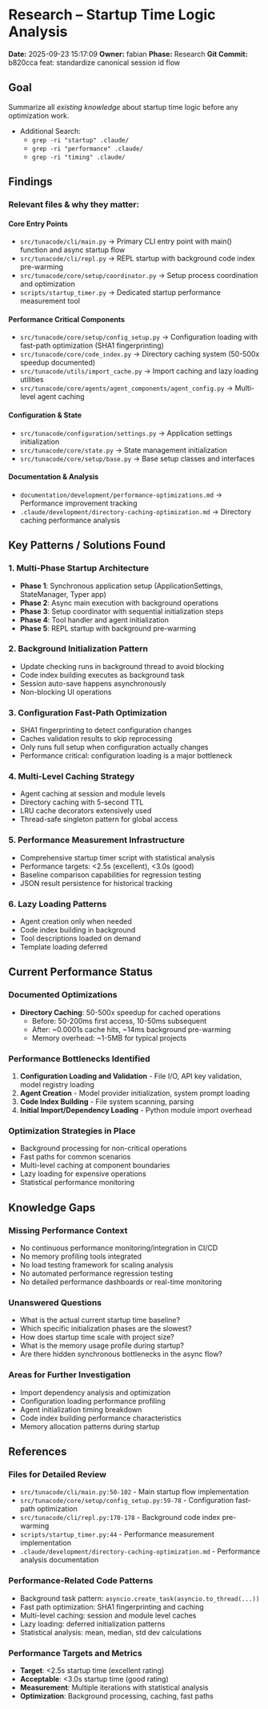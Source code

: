 # Research – Startup Time Logic Analysis
**Date:** 2025-09-23 15:17:09
**Owner:** fabian
**Phase:** Research
**Git Commit:** b820cca feat: standardize canonical session id flow

## Goal
Summarize all *existing knowledge* about startup time logic before any optimization work.

- Additional Search:
  - `grep -ri "startup" .claude/`
  - `grep -ri "performance" .claude/`
  - `grep -ri "timing" .claude/`

## Findings

### Relevant files & why they matter:

#### Core Entry Points
- `src/tunacode/cli/main.py` → Primary CLI entry point with main() function and async startup flow
- `src/tunacode/cli/repl.py` → REPL startup with background code index pre-warming
- `src/tunacode/core/setup/coordinator.py` → Setup process coordination and optimization
- `scripts/startup_timer.py` → Dedicated startup performance measurement tool

#### Performance Critical Components
- `src/tunacode/core/setup/config_setup.py` → Configuration loading with fast-path optimization (SHA1 fingerprinting)
- `src/tunacode/core/code_index.py` → Directory caching system (50-500x speedup documented)
- `src/tunacode/utils/import_cache.py` → Import caching and lazy loading utilities
- `src/tunacode/core/agents/agent_components/agent_config.py` → Multi-level agent caching

#### Configuration & State
- `src/tunacode/configuration/settings.py` → Application settings initialization
- `src/tunacode/core/state.py` → State management initialization
- `src/tunacode/core/setup/base.py` → Base setup classes and interfaces

#### Documentation & Analysis
- `documentation/development/performance-optimizations.md` → Performance improvement tracking
- `.claude/development/directory-caching-optimization.md` → Directory caching performance analysis

## Key Patterns / Solutions Found

### 1. **Multi-Phase Startup Architecture**
- **Phase 1**: Synchronous application setup (ApplicationSettings, StateManager, Typer app)
- **Phase 2**: Async main execution with background operations
- **Phase 3**: Setup coordinator with sequential initialization steps
- **Phase 4**: Tool handler and agent initialization
- **Phase 5**: REPL startup with background pre-warming

### 2. **Background Initialization Pattern**
- Update checking runs in background thread to avoid blocking
- Code index building executes as background task
- Session auto-save happens asynchronously
- Non-blocking UI operations

### 3. **Configuration Fast-Path Optimization**
- SHA1 fingerprinting to detect configuration changes
- Caches validation results to skip reprocessing
- Only runs full setup when configuration actually changes
- Performance critical: configuration loading is a major bottleneck

### 4. **Multi-Level Caching Strategy**
- Agent caching at session and module levels
- Directory caching with 5-second TTL
- LRU cache decorators extensively used
- Thread-safe singleton pattern for global access

### 5. **Performance Measurement Infrastructure**
- Comprehensive startup timer script with statistical analysis
- Performance targets: <2.5s (excellent), <3.0s (good)
- Baseline comparison capabilities for regression testing
- JSON result persistence for historical tracking

### 6. **Lazy Loading Patterns**
- Agent creation only when needed
- Code index building in background
- Tool descriptions loaded on demand
- Template loading deferred

## Current Performance Status

### Documented Optimizations
- **Directory Caching**: 50-500x speedup for cached operations
  - Before: 50-200ms first access, 10-50ms subsequent
  - After: ~0.0001s cache hits, ~14ms background pre-warming
  - Memory overhead: ~1-5MB for typical projects

### Performance Bottlenecks Identified
1. **Configuration Loading and Validation** - File I/O, API key validation, model registry loading
2. **Agent Creation** - Model provider initialization, system prompt loading
3. **Code Index Building** - File system scanning, parsing
4. **Initial Import/Dependency Loading** - Python module import overhead

### Optimization Strategies in Place
- Background processing for non-critical operations
- Fast paths for common scenarios
- Multi-level caching at component boundaries
- Lazy loading for expensive operations
- Statistical performance monitoring

## Knowledge Gaps

### Missing Performance Context
- No continuous performance monitoring/integration in CI/CD
- No memory profiling tools integrated
- No load testing framework for scaling analysis
- No automated performance regression testing
- No detailed performance dashboards or real-time monitoring

### Unanswered Questions
- What is the actual current startup time baseline?
- Which specific initialization phases are the slowest?
- How does startup time scale with project size?
- What is the memory usage profile during startup?
- Are there hidden synchronous bottlenecks in the async flow?

### Areas for Further Investigation
- Import dependency analysis and optimization
- Configuration loading performance profiling
- Agent initialization timing breakdown
- Code index building performance characteristics
- Memory allocation patterns during startup

## References

### Files for Detailed Review
- `src/tunacode/cli/main.py:50-102` - Main startup flow implementation
- `src/tunacode/core/setup/config_setup.py:59-78` - Configuration fast-path optimization
- `src/tunacode/cli/repl.py:170-178` - Background code index pre-warming
- `scripts/startup_timer.py:44` - Performance measurement implementation
- `.claude/development/directory-caching-optimization.md` - Performance analysis documentation

### Performance-Related Code Patterns
- Background task pattern: `asyncio.create_task(asyncio.to_thread(...))`
- Fast path optimization: SHA1 fingerprinting and caching
- Multi-level caching: session and module level caches
- Lazy loading: deferred initialization patterns
- Statistical analysis: mean, median, std dev calculations

### Performance Targets and Metrics
- **Target**: <2.5s startup time (excellent rating)
- **Acceptable**: <3.0s startup time (good rating)
- **Measurement**: Multiple iterations with statistical analysis
- **Optimization**: Background processing, caching, fast paths
